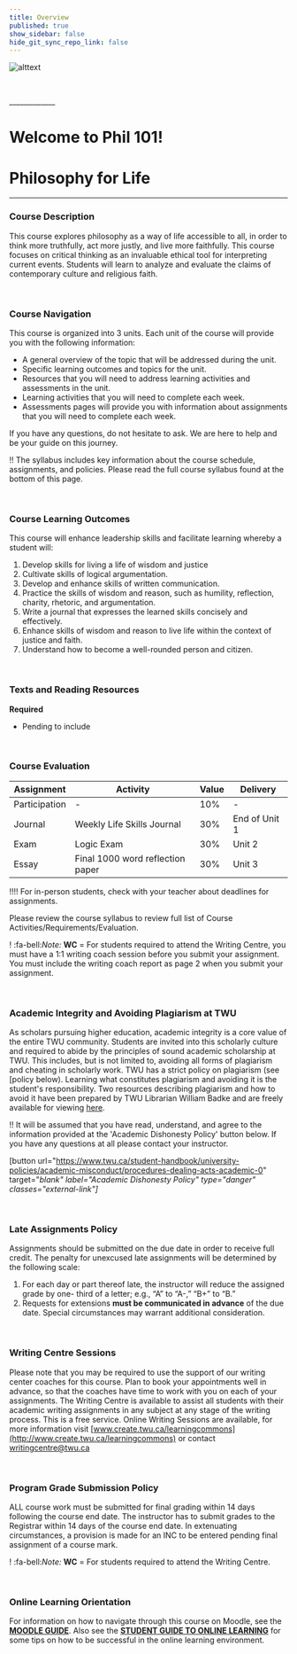 ```yaml
---
title: Overview
published: true
show_sidebar: false
hide_git_sync_repo_link: false
---
```


![alttext](TWU_logo.jpg "TWU Logo")

<p>&nbsp;</p>  
_____________


# Welcome to Phil 101!

# Philosophy for Life

___________________

### Course Description

This course explores philosophy as a way of life accessible to all, in order to think more truthfully, act more justly, and live more faithfully. This course focuses on critical thinking as an invaluable ethical tool for interpreting current events. Students will learn to analyze and evaluate the claims of contemporary culture and religious faith.


&nbsp;

### Course Navigation

This course is organized into 3 units. Each unit of the course will provide you with the following information:

* A general overview of the topic that will be addressed during the unit.
* Specific learning outcomes and topics for the unit.
* Resources that you will need to address learning activities and assessments in the unit.
* Learning activities that you will need to complete each week.
* Assessments pages will provide you with information about assignments that you will need to complete each week.


If you have any questions, do not hesitate to ask. We are here to help and be your guide on this journey.

!! The syllabus includes key information about the course schedule, assignments, and policies. Please read the full course syllabus found at the bottom of this page.


&nbsp;

### Course Learning Outcomes

This course will enhance leadership skills and facilitate learning whereby a student will:      

1. Develop skills for living a life of wisdom and justice
2. Cultivate skills of logical argumentation.
3. Develop and enhance skills of written communication.
4. Practice the skills of wisdom and reason, such as humility, reflection, charity, rhetoric, and argumentation.
5. Write a journal that expresses the learned skills concisely and effectively.
6. Enhance skills of wisdom and reason to live life within the context of justice and faith.
7. Understand how to become a well-rounded person and citizen.


&nbsp;

### Texts and Reading Resources
**Required**
- Pending to include

&nbsp;

### Course Evaluation

|Assignment |Activity |	Value |	Delivery |
|-----------|---------|-------|----------|
|Participation | - |	10% |	- |
|Journal	| Weekly Life Skills Journal |	30% | End of Unit 1|
|Exam| Logic Exam |	30%  |	Unit 2 |
|Essay	| Final 1000 word reflection paper |	30%  |	Unit 3 |

!!!! For in-person students, check with your teacher about deadlines for assignments.

Please review the course syllabus to review full list of Course Activities/Requirements/Evaluation.


! :fa-bell:*Note:* **WC** = For students required to attend the Writing Centre, you must have a 1:1 writing coach session before you submit your assignment. You must include the writing coach report as page 2 when you submit your assignment.

&nbsp;

### Academic Integrity and Avoiding Plagiarism at TWU

As scholars pursuing higher education, academic integrity is a core value of the entire TWU community. Students are invited into this scholarly culture and required to abide by the principles of sound academic scholarship at TWU. This includes, but is not limited to, avoiding all forms of plagiarism and cheating in scholarly work. TWU has a strict policy on plagiarism (see [policy below). Learning what constitutes plagiarism and avoiding it is the student's responsibility. Two resources describing plagiarism and how to avoid it have been prepared by TWU Librarian William Badke and are freely available for viewing [here](https://vimeo.com/163566887/bece097c99).

!! It will be assumed that you have read, understand, and agree to the information provided at the 'Academic Dishonesty Policy' button below. If you have any questions at all please contact your instructor.

[button url="https://www.twu.ca/student-handbook/university-policies/academic-misconduct/procedures-dealing-acts-academic-0" target="_blank" label="Academic Dishonesty Policy" type="danger" classes="external-link"]_

&nbsp;

### Late Assignments Policy

Assignments should be submitted on the due date in order to receive full credit. The penalty for unexcused late assignments will be determined by the following scale:

1. For each day or part thereof late, the instructor will reduce the assigned grade by one- third of a letter; e.g., “A” to “A-,” “B+” to “B.”
2. Requests for extensions **must be communicated in advance** of the due date. Special circumstances may warrant additional consideration.

&nbsp;

### Writing Centre Sessions

Please note that you may be required to use the support of our writing center coaches for this course. Plan to book your appointments well in advance, so that the coaches have time to work with you on each of your assignments. The Writing Centre is available to assist all students with their academic writing assignments in any subject at any stage of the writing process. This is a free service. Online Writing Sessions are available, for more information visit [www.create.twu.ca/learningcommons](http://www.create.twu.ca/learningcommons) or contact [writingcentre@twu.ca](mailto:writingcentre@twu.ca)

&nbsp;

### Program Grade Submission Policy

ALL course work must be submitted for final grading within 14 days following the course end date. The instructor has to submit grades to the Registrar within 14 days of the course end date. In extenuating circumstances, a provision is made for an INC to be entered pending final assignment of a course mark.

! :fa-bell:*Note:* **WC** = For students required to attend the Writing Centre.

&nbsp;

### Online Learning Orientation

For information on how to navigate through this course on Moodle, see the [**MOODLE GUIDE**](http://create.twu.ca/help/moodle). Also see the [**STUDENT GUIDE TO ONLINE LEARNING**](https://www.twu.ca/online-learning) for some tips on how to be successful in the online learning environment.

